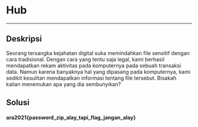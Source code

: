 # Hub
---
## Deskripsi
Seorang tersangka kejahatan digital suka memindahkan file sensitif dengan cara tradisional. Dengan cara yang tentu saja legal, kami berhasil mendapatkan rekam aktivitas pada komputernya pada sebuah transaksi data. Namun karena banyaknya hal yang dipasang pada komputernya, kami sedikit kesulitan mendapatkan informasi tentang file tersebut. Bisakah kalian menemukan apa yang dia sembunyikan?
## Solusi

#### ara2021{password_zip_alay_tapi_flag_jangan_alay}
